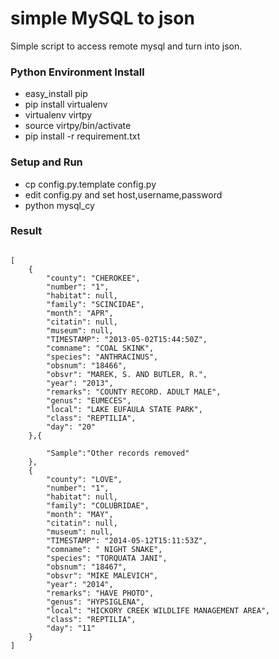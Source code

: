 simple MySQL to json
======================

Simple script to access remote mysql and turn into json.


### Python Environment Install
* easy_install pip
* pip install virtualenv
* virtualenv virtpy
* source virtpy/bin/activate
* pip install -r requirement.txt

###  Setup and Run 
* cp config.py.template config.py
* edit config.py and set host,username,password
* python mysql_cy


### Result
<pre><code>
[
    {
        "county": "CHEROKEE",
        "number": "1",
        "habitat": null,
        "family": "SCINCIDAE",
        "month": "APR",
        "citatin": null,
        "museum": null,
        "TIMESTAMP": "2013-05-02T15:44:50Z",
        "comname": "COAL SKINK",
        "species": "ANTHRACINUS",
        "obsnum": "18466",
        "obsvr": "MAREK, S. AND BUTLER, R.",
        "year": "2013",
        "remarks": "COUNTY RECORD. ADULT MALE",
        "genus": "EUMECES",
        "local": "LAKE EUFAULA STATE PARK",
        "class": "REPTILIA",
        "day": "20"
    },{
    
        "Sample":"Other records removed"
    },
    {
        "county": "LOVE",
        "number": "1",
        "habitat": null,
        "family": "COLUBRIDAE",
        "month": "MAY",
        "citatin": null,
        "museum": null,
        "TIMESTAMP": "2014-05-12T15:11:53Z",
        "comname": " NIGHT SNAKE",
        "species": "TORQUATA JANI",
        "obsnum": "18467",
        "obsvr": "MIKE MALEVICH",
        "year": "2014",
        "remarks": "HAVE PHOTO",
        "genus": "HYPSIGLENA",
        "local": "HICKORY CREEK WILDLIFE MANAGEMENT AREA",
        "class": "REPTILIA",
        "day": "11"
    }
]
</pre></code>
